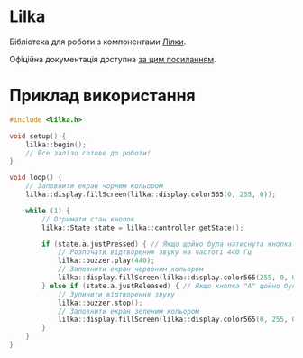# Lilka

Бібліотека для роботи з компонентами [Лілки](https://docs.lilka.dev/).

Офіційна документація доступна [за цим посиланням](https://docs.lilka.dev/uk/latest/library/index.html).

# Приклад використання

```cpp
#include <lilka.h>

void setup() {
    lilka::begin();
    // Все залізо готове до роботи!
}

void loop() {
    // Заповнити екран чорним кольором
    lilka::display.fillScreen(lilka::display.color565(0, 255, 0));

    while (1) {
        // Отримати стан кнопок
        lilka::State state = lilka::controller.getState();

        if (state.a.justPressed) { // Якщо щойно була натиснута кнопка "A"...
            // Розпочати відтворення звуку на частоті 440 Гц
            lilka::buzzer.play(440);
            // Заповнити екран червоним кольором
            lilka::display.fillScreen(lilka::display.color565(255, 0, 0));
        } else if (state.a.justReleased) { // Якщо кнопка "A" щойно була відпущена...
            // Зупинити відтворення звуку
            lilka::buzzer.stop();
            // Заповнити екран зеленим кольором
            lilka::display.fillScreen(lilka::display.color565(0, 255, 0));
        }
    }
}
```
